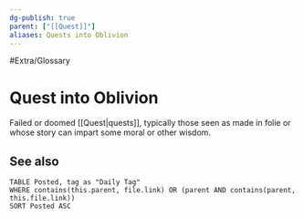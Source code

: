 ```yaml
---
dg-publish: true
parent: ["[[Quest]]"]
aliases: Quests into Oblivion
---
```

#Extra/Glossary 
# Quest into Oblivion

Failed or doomed [[Quest|quests]], typically those seen as made in folie or whose story can impart some moral or other wisdom.

## See also

```dataview
TABLE Posted, tag as "Daily Tag"
WHERE contains(this.parent, file.link) OR (parent AND contains(parent, this.file.link))
SORT Posted ASC
```